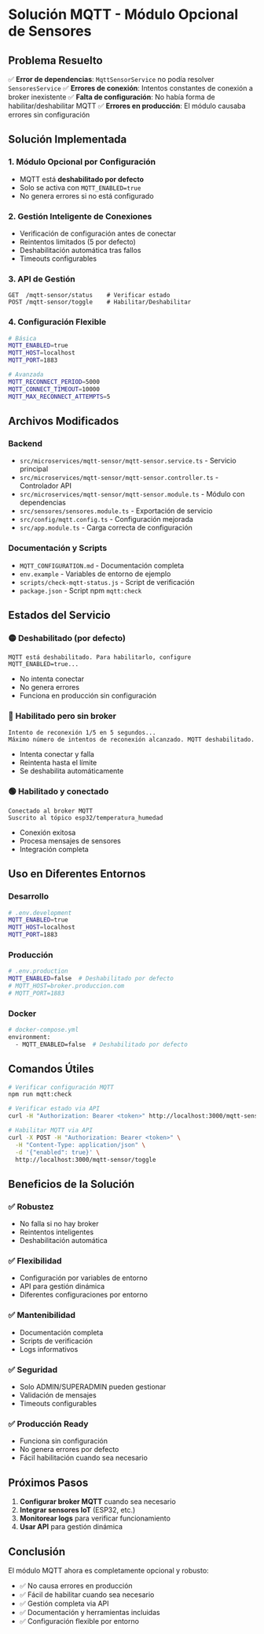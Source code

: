 # Solución MQTT - Módulo Opcional de Sensores

## Problema Resuelto

✅ **Error de dependencias**: `MqttSensorService` no podía resolver `SensoresService`
✅ **Errores de conexión**: Intentos constantes de conexión a broker inexistente
✅ **Falta de configuración**: No había forma de habilitar/deshabilitar MQTT
✅ **Errores en producción**: El módulo causaba errores sin configuración

## Solución Implementada

### 1. **Módulo Opcional por Configuración**
- MQTT está **deshabilitado por defecto**
- Solo se activa con `MQTT_ENABLED=true`
- No genera errores si no está configurado

### 2. **Gestión Inteligente de Conexiones**
- Verificación de configuración antes de conectar
- Reintentos limitados (5 por defecto)
- Deshabilitación automática tras fallos
- Timeouts configurables

### 3. **API de Gestión**
```http
GET  /mqtt-sensor/status    # Verificar estado
POST /mqtt-sensor/toggle    # Habilitar/Deshabilitar
```

### 4. **Configuración Flexible**
```bash
# Básica
MQTT_ENABLED=true
MQTT_HOST=localhost
MQTT_PORT=1883

# Avanzada
MQTT_RECONNECT_PERIOD=5000
MQTT_CONNECT_TIMEOUT=10000
MQTT_MAX_RECONNECT_ATTEMPTS=5
```

## Archivos Modificados

### Backend
- `src/microservices/mqtt-sensor/mqtt-sensor.service.ts` - Servicio principal
- `src/microservices/mqtt-sensor/mqtt-sensor.controller.ts` - Controlador API
- `src/microservices/mqtt-sensor/mqtt-sensor.module.ts` - Módulo con dependencias
- `src/sensores/sensores.module.ts` - Exportación de servicio
- `src/config/mqtt.config.ts` - Configuración mejorada
- `src/app.module.ts` - Carga correcta de configuración

### Documentación y Scripts
- `MQTT_CONFIGURATION.md` - Documentación completa
- `env.example` - Variables de entorno de ejemplo
- `scripts/check-mqtt-status.js` - Script de verificación
- `package.json` - Script npm `mqtt:check`

## Estados del Servicio

### 🟡 Deshabilitado (por defecto)
```
MQTT está deshabilitado. Para habilitarlo, configure MQTT_ENABLED=true...
```
- No intenta conectar
- No genera errores
- Funciona en producción sin configuración

### 🔴 Habilitado pero sin broker
```
Intento de reconexión 1/5 en 5 segundos...
Máximo número de intentos de reconexión alcanzado. MQTT deshabilitado.
```
- Intenta conectar y falla
- Reintenta hasta el límite
- Se deshabilita automáticamente

### 🟢 Habilitado y conectado
```
Conectado al broker MQTT
Suscrito al tópico esp32/temperatura_humedad
```
- Conexión exitosa
- Procesa mensajes de sensores
- Integración completa

## Uso en Diferentes Entornos

### Desarrollo
```bash
# .env.development
MQTT_ENABLED=true
MQTT_HOST=localhost
MQTT_PORT=1883
```

### Producción
```bash
# .env.production
MQTT_ENABLED=false  # Deshabilitado por defecto
# MQTT_HOST=broker.produccion.com
# MQTT_PORT=1883
```

### Docker
```bash
# docker-compose.yml
environment:
  - MQTT_ENABLED=false  # Deshabilitado por defecto
```

## Comandos Útiles

```bash
# Verificar configuración MQTT
npm run mqtt:check

# Verificar estado via API
curl -H "Authorization: Bearer <token>" http://localhost:3000/mqtt-sensor/status

# Habilitar MQTT via API
curl -X POST -H "Authorization: Bearer <token>" \
  -H "Content-Type: application/json" \
  -d '{"enabled": true}' \
  http://localhost:3000/mqtt-sensor/toggle
```

## Beneficios de la Solución

### ✅ **Robustez**
- No falla si no hay broker
- Reintentos inteligentes
- Deshabilitación automática

### ✅ **Flexibilidad**
- Configuración por variables de entorno
- API para gestión dinámica
- Diferentes configuraciones por entorno

### ✅ **Mantenibilidad**
- Documentación completa
- Scripts de verificación
- Logs informativos

### ✅ **Seguridad**
- Solo ADMIN/SUPERADMIN pueden gestionar
- Validación de mensajes
- Timeouts configurables

### ✅ **Producción Ready**
- Funciona sin configuración
- No genera errores por defecto
- Fácil habilitación cuando sea necesario

## Próximos Pasos

1. **Configurar broker MQTT** cuando sea necesario
2. **Integrar sensores IoT** (ESP32, etc.)
3. **Monitorear logs** para verificar funcionamiento
4. **Usar API** para gestión dinámica

## Conclusión

El módulo MQTT ahora es completamente opcional y robusto:
- ✅ No causa errores en producción
- ✅ Fácil de habilitar cuando sea necesario
- ✅ Gestión completa via API
- ✅ Documentación y herramientas incluidas
- ✅ Configuración flexible por entorno 